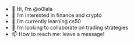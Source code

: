 - 👋 Hi, I’m @o0lala
- 👀 I’m interested in finance and crypto
- 🌱 I’m currently learning cs50
- 💞️ I’m looking to collaborate on trading strategies
- 📫 How to reach me: leave a message!

<!---
o0lala/o0lala is a ✨ special ✨ repository because its `README.md` (this file) appears on your GitHub profile.
You can click the Preview link to take a look at your changes.
--->
